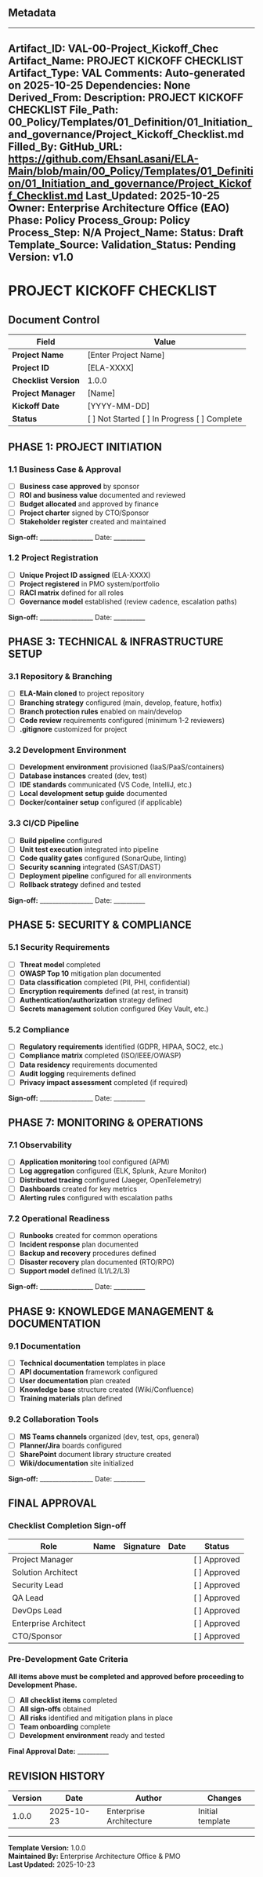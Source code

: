 ## Metadata
---
Artifact_ID: VAL-00-Project_Kickoff_Chec
Artifact_Name: PROJECT KICKOFF CHECKLIST
Artifact_Type: VAL
Comments: Auto-generated on 2025-10-25
Dependencies: None
Derived_From: 
Description: PROJECT KICKOFF CHECKLIST
File_Path: 00_Policy/Templates/01_Definition/01_Initiation_and_governance/Project_Kickoff_Checklist.md
Filled_By: 
GitHub_URL: https://github.com/EhsanLasani/ELA-Main/blob/main/00_Policy/Templates/01_Definition/01_Initiation_and_governance/Project_Kickoff_Checklist.md
Last_Updated: 2025-10-25
Owner: Enterprise Architecture Office (EAO)
Phase: Policy
Process_Group: Policy
Process_Step: N/A
Project_Name: 
Status: Draft
Template_Source: 
Validation_Status: Pending
Version: v1.0
---
# PROJECT KICKOFF CHECKLIST

## Document Control

| Field | Value |
|-------|-------|
| **Project Name** | [Enter Project Name] |
| **Project ID** | [ELA-XXXX] |
| **Checklist Version** | 1.0.0 |
| **Project Manager** | [Name] |
| **Kickoff Date** | [YYYY-MM-DD] |
| **Status** | [ ] Not Started  [ ] In Progress  [ ] Complete |

## PHASE 1: PROJECT INITIATION

### 1.1 Business Case & Approval

- [ ] **Business case approved** by sponsor
- [ ] **ROI and business value** documented and reviewed
- [ ] **Budget allocated** and approved by finance
- [ ] **Project charter** signed by CTO/Sponsor
- [ ] **Stakeholder register** created and maintained

**Sign-off:** _________________ Date: __________

### 1.2 Project Registration

- [ ] **Unique Project ID assigned** (ELA-XXXX)
- [ ] **Project registered** in PMO system/portfolio
- [ ] **RACI matrix** defined for all roles
- [ ] **Governance model** established (review cadence, escalation paths)

**Sign-off:** _________________ Date: __________

## PHASE 3: TECHNICAL & INFRASTRUCTURE SETUP

### 3.1 Repository & Branching

- [ ] **ELA-Main cloned** to project repository
- [ ] **Branching strategy** configured (main, develop, feature, hotfix)
- [ ] **Branch protection rules** enabled on main/develop
- [ ] **Code review** requirements configured (minimum 1-2 reviewers)
- [ ] **.gitignore** customized for project

### 3.2 Development Environment

- [ ] **Development environment** provisioned (IaaS/PaaS/containers)
- [ ] **Database instances** created (dev, test)
- [ ] **IDE standards** communicated (VS Code, IntelliJ, etc.)
- [ ] **Local development setup guide** documented
- [ ] **Docker/container setup** configured (if applicable)

### 3.3 CI/CD Pipeline

- [ ] **Build pipeline** configured
- [ ] **Unit test execution** integrated into pipeline
- [ ] **Code quality gates** configured (SonarQube, linting)
- [ ] **Security scanning** integrated (SAST/DAST)
- [ ] **Deployment pipeline** configured for all environments
- [ ] **Rollback strategy** defined and tested

**Sign-off:** _________________ Date: __________

## PHASE 5: SECURITY & COMPLIANCE

### 5.1 Security Requirements

- [ ] **Threat model** completed
- [ ] **OWASP Top 10** mitigation plan documented
- [ ] **Data classification** completed (PII, PHI, confidential)
- [ ] **Encryption requirements** defined (at rest, in transit)
- [ ] **Authentication/authorization** strategy defined
- [ ] **Secrets management** solution configured (Key Vault, etc.)

### 5.2 Compliance

- [ ] **Regulatory requirements** identified (GDPR, HIPAA, SOC2, etc.)
- [ ] **Compliance matrix** completed (ISO/IEEE/OWASP)
- [ ] **Data residency** requirements documented
- [ ] **Audit logging** requirements defined
- [ ] **Privacy impact assessment** completed (if required)

**Sign-off:** _________________ Date: __________

## PHASE 7: MONITORING & OPERATIONS

### 7.1 Observability

- [ ] **Application monitoring** tool configured (APM)
- [ ] **Log aggregation** configured (ELK, Splunk, Azure Monitor)
- [ ] **Distributed tracing** configured (Jaeger, OpenTelemetry)
- [ ] **Dashboards** created for key metrics
- [ ] **Alerting rules** configured with escalation paths

### 7.2 Operational Readiness

- [ ] **Runbooks** created for common operations
- [ ] **Incident response** plan documented
- [ ] **Backup and recovery** procedures defined
- [ ] **Disaster recovery** plan documented (RTO/RPO)
- [ ] **Support model** defined (L1/L2/L3)

**Sign-off:** _________________ Date: __________

## PHASE 9: KNOWLEDGE MANAGEMENT & DOCUMENTATION

### 9.1 Documentation

- [ ] **Technical documentation** templates in place
- [ ] **API documentation** framework configured
- [ ] **User documentation** plan created
- [ ] **Knowledge base** structure created (Wiki/Confluence)
- [ ] **Training materials** plan defined

### 9.2 Collaboration Tools

- [ ] **MS Teams channels** organized (dev, test, ops, general)
- [ ] **Planner/Jira** boards configured
- [ ] **SharePoint** document library structure created
- [ ] **Wiki/documentation** site initialized

**Sign-off:** _________________ Date: __________

## FINAL APPROVAL

### Checklist Completion Sign-off

| Role | Name | Signature | Date | Status |
|------|------|-----------|------|--------|
| Project Manager | | | | [ ] Approved |
| Solution Architect | | | | [ ] Approved |
| Security Lead | | | | [ ] Approved |
| QA Lead | | | | [ ] Approved |
| DevOps Lead | | | | [ ] Approved |
| Enterprise Architect | | | | [ ] Approved |
| CTO/Sponsor | | | | [ ] Approved |

### Pre-Development Gate Criteria

**All items above must be completed and approved before proceeding to Development Phase.**

- [ ] **All checklist items** completed
- [ ] **All sign-offs** obtained
- [ ] **All risks** identified and mitigation plans in place
- [ ] **Team onboarding** complete
- [ ] **Development environment** ready and tested

**Final Approval Date:** __________

## REVISION HISTORY

| Version | Date | Author | Changes |
|---------|------|--------|----------|
| 1.0.0 | 2025-10-23 | Enterprise Architecture | Initial template |

---

**Template Version:** 1.0.0  
**Maintained By:** Enterprise Architecture Office & PMO  
**Last Updated:** 2025-10-23
